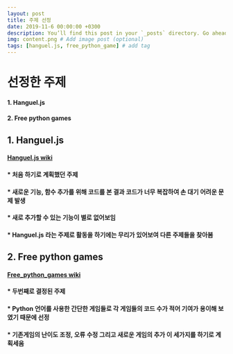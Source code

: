 ```yaml
---
layout: post
title: 주제 선정
date: 2019-11-6 00:00:00 +0300
description: You’ll find this post in your `_posts` directory. Go ahead and edit it and re-build the site to see your changes. # Add post description (optional)
img: content.png # Add image post (optional)
tags: [hanguel.js, free_python_game] # add tag
---
```


#  **선정한 주제**
####  1. Hanguel.js
####  2. Free python games

##  **1. Hanguel.js**


####   [Hanguel.js wiki](https://github.com/19-2-SKKU-OSS/2019-2-OSS-L8/wiki/hangul.js)


####    * 처음 하기로 계획했던 주제
####    * 새로운 기능, 함수 추가를 위해 코드를 본 결과 코드가 너무 복잡하여 손 대기 어려운 문제 발생
####    * 새로 추가할 수 있는 기능이 별로 없어보임
####    * Hanguel.js 라는 주제로 활동을 하기에는 무리가 있어보여 다른 주제들을 찾아봄

##  **2. Free python games**


####   [Free_python_games wiki](https://github.com/19-2-SKKU-OSS/2019-2-OSS-L8/wiki/free-python-games)


####    * 두번째로 결정된 주제
####    * Python 언어를 사용한 간단한 게임들로 각 게임들의 코드 수가 적어 기여가 용이해 보였기 때문에 선정
####    * 기존게임의 난이도 조정, 오류 수정 그리고 새로운 게임의 추가 이 세가지를 하기로 계획세움

